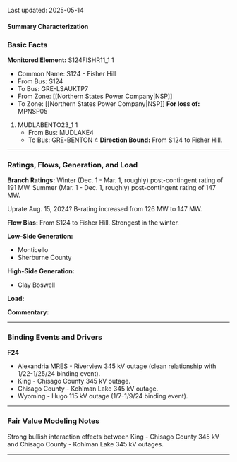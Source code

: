 Last updated: 2025-05-14
#### Summary Characterization
### Basic Facts
**Monitored Element:** S124FISHR11_1 1
- Common Name: S124 - Fisher Hill
- From Bus: S124
- To Bus: GRE-LSAUKTP7
- From Zone: [[Northern States Power Company|NSP]]
- To Zone: [[Northern States Power Company|NSP]]
**For loss of:** MPNSP05
1. MUDLABENTO23_1 1
    - From Bus: MUDLAKE4
    - To Bus: GRE-BENTON 4
**Direction Bound:** From S124 to Fisher Hill.

---
### Ratings, Flows, Generation, and Load
**Branch Ratings:** 
Winter (Dec. 1 - Mar. 1, roughly) post-contingent rating of 191 MW.
Summer (Mar. 1 - Dec. 1, roughly) post-contingent rating of 147 MW.

Uprate Aug. 15, 2024? B-rating increased from 126 MW to 147 MW.

**Flow Bias:**
From S124 to Fisher Hill. Strongest in the winter.

**Low-Side Generation:**
- Monticello
- Sherburne County

**High-Side Generation:**
- Clay Boswell

**Load:**

**Commentary:**

---
### Binding Events and Drivers
**F24**
- Alexandria MRES - Riverview 345 kV outage (clean relationship with 1/22-1/25/24 binding event).
- King - Chisago County 345 kV outage.
- Chisago County - Kohlman Lake 345 kV outage.
- Wyoming - Hugo 115 kV outage (1/7-1/9/24 binding event).

---
### Fair Value Modeling Notes
Strong bullish interaction effects between King - Chisago County 345 kV and Chisago County - Kohlman Lake 345 kV outages.

---
